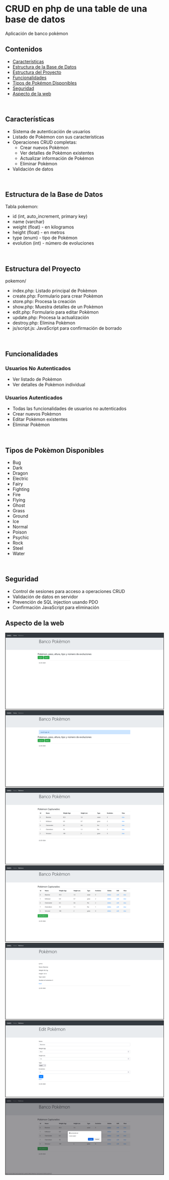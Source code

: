 # CRUD en php de una table de una base de datos
Aplicación de banco pokèmon

## Contenidos

- [Características](#características)  
- [Estructura de la Base de Datos](#estructura-de-la-base-de-datos)  
- [Estructura del Proyecto](#estructura-del-proyecto)  
- [Funcionalidades](#funcionalidades)  
- [Tipos de Pokémon Disponibles](#tipos-de-pokémon-disponibles)  
- [Seguridad](#seguridad)  
- [Aspecto de la web](#aspecto-de-la-web)  

<br>

## Características

- Sistema de autenticación de usuarios
- Listado de Pokèmon con sus características
- Operaciones CRUD completas:
  - Crear nuevos Pokèmon
  - Ver detalles de Pokèmon existentes
  - Actualizar información de Pokémon
  - Eliminar Pokèmon
- Validación de datos

<br>

## Estructura de la Base de Datos

Tabla pokemon:
- id (int, auto_increment, primary key)
- name (varchar)
- weight (float) - en kilogramos
- height (float) - en metros
- type (enum) - tipo de Pokémon
- evolution (int) - número de evoluciones

<br>

## Estructura del Proyecto

pokemon/
- index.php: Listado principal de Pokèmon
- create.php: Formulario para crear Pokèmon
- store.php: Procesa la creación
- show.php: Muestra detalles de un Pokèmon
- edit.php: Formulario para editar Pokèmon
- update.php: Procesa la actualización
- destroy.php: Elimina Pokèmon
- js/script.js: JavaScript para confirmación de borrado

<br>

## Funcionalidades

### Usuarios No Autenticados
- Ver listado de Pokèmon
- Ver detalles de Pokèmon individual

### Usuarios Autenticados
- Todas las funcionalidades de usuarios no autenticados
- Crear nuevos Pokèmon
- Editar Pokèmon existentes
- Eliminar Pokèmon

<br>

## Tipos de Pokèmon Disponibles

- Bug
- Dark
- Dragon
- Electric
- Fairy
- Fighting
- Fire
- Flying
- Ghost
- Grass
- Ground
- Ice
- Normal
- Poison
- Psychic
- Rock
- Steel
- Water

<br>

## Seguridad

- Control de sesiones para acceso a operaciones CRUD
- Validación de datos en servidor
- Prevención de SQL injection usando PDO
- Confirmación JavaScript para eliminación

## Aspecto de la web

<img src="./imgs/1.png" border="1px solid black"/>

<br>

<img src="./imgs/2.png" border="1px solid black"/>

<br>

<img src="./imgs/3.png" border="1px solid black"/>

<br>

<img src="./imgs/4.png" border="1px solid black"/>

<br>

<img src="./imgs/5.png" border="1px solid black"/>

<br>

<img src="./imgs/6.png" border="1px solid black"/>

<br>

<img src="./imgs/7.png" border="1px solid black"/>
